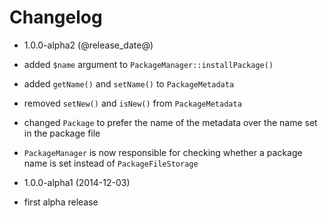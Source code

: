 Changelog
=========

* 1.0.0-alpha2 (@release_date@)

 * added `$name` argument to `PackageManager::installPackage()`
 * added `getName()` and `setName()` to `PackageMetadata`
 * removed `setNew()` and `isNew()` from `PackageMetadata`
 * changed `Package` to prefer the name of the metadata over the name set in the
   package file
 * `PackageManager` is now responsible for checking whether a package name is 
   set instead of `PackageFileStorage`

* 1.0.0-alpha1 (2014-12-03)

 * first alpha release
